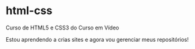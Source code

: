 # html-css
 Curso de HTML5 e CSS3 do Curso em Vídeo

Estou aprendendo a crias sites e agora vou gerenciar meus repositórios!